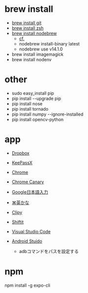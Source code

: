 # brew install
- [brew install git](https://gist.github.com/derhuerst/1b15ff4652a867391f03)
- [brew install zsh](https://sourabhbajaj.com/mac-setup/iTerm/zsh.html)
- [brew install nodebrew](https://github.com/hokaccha/nodebrew)
  - [cf.](https://qiita.com/limonene/items/a10c2755dd2784357c43)
  - nodebrew install-binary latest
  - nodebrew use v14.1.0
- brew install imagemagick
- brew install nodenv

# other
- sudo easy_install pip
- pip install --upgrade pip
- pip install nose
- pip install tornado
- pip install numpy --ignore-installed
- pip install opencv-python

# app
- [Dropbox](https://www.dropbox.com/ja/)
- [KeePassX](https://www.keepassx.org/)

- [Chrome](https://www.google.com/intl/ja_jp/chrome/)
- [Chrome Canary](https://www.google.com/intl/ja/chrome/canary/)

- [Google日本語入力](https://www.google.co.jp/ime/)
- [⌘英かな](https://ei-kana.appspot.com/)
- [Clipy](https://clipy-app.com/)
- [Shiftit](https://github.com/fikovnik/ShiftIt)

- [Visual Studio Code](https://code.visualstudio.com/)
- [Android Stuido](https://developer.android.com/)
  - adbコマンドをパスを設定する

# npm
npm install -g expo-cli